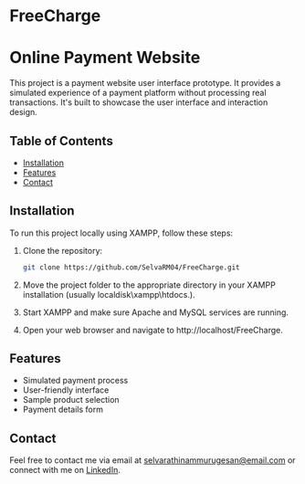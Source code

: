 # FreeCharge 
# Online Payment Website
This project is a payment website user interface prototype. It provides a simulated experience of a payment platform without processing real transactions. It's built to showcase the user interface and interaction design.


## Table of Contents

- [Installation](#installation)
- [Features](#features)
- [Contact](#Contact)

  
## Installation

To run this project locally using XAMPP, follow these steps:

1. Clone the repository:

   ```bash
   git clone https://github.com/SelvaRM04/FreeCharge.git

2. Move the project folder to the appropriate directory in your XAMPP installation (usually localdisk\xampp\htdocs.).

3. Start XAMPP and make sure Apache and MySQL services are running.

4. Open your web browser and navigate to http://localhost/FreeCharge.


## Features

- Simulated payment process
- User-friendly interface
- Sample product selection
- Payment details form


## Contact

Feel free to contact me via email at selvarathinammurugesan@email.com or connect with me on [LinkedIn](https://www.linkedin.com/in/selvarathinam-m).

